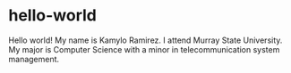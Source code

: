 # hello-world
Hello world! My name is Kamylo Ramirez. I attend Murray State University. My major is Computer Science with a minor in 
telecommunication system management.
